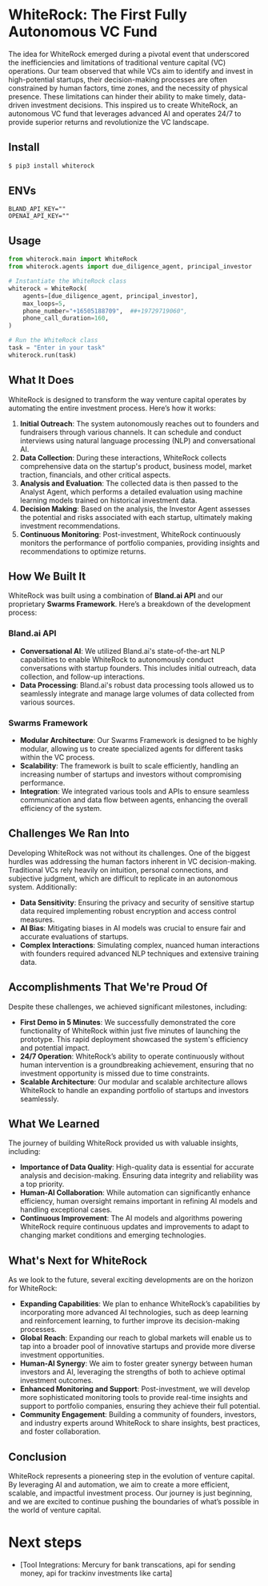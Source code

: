 # WhiteRock: The First Fully Autonomous VC Fund



The idea for WhiteRock emerged during a pivotal event that underscored the inefficiencies and limitations of traditional venture capital (VC) operations. Our team observed that while VCs aim to identify and invest in high-potential startups, their decision-making processes are often constrained by human factors, time zones, and the necessity of physical presence. These limitations can hinder their ability to make timely, data-driven investment decisions. This inspired us to create WhiteRock, an autonomous VC fund that leverages advanced AI and operates 24/7 to provide superior returns and revolutionize the VC landscape.


## Install

```bash
$ pip3 install whiterock
```

## ENVs
```
BLAND_API_KEY=""
OPENAI_API_KEY=""
```

## Usage
```python
from whiterock.main import WhiteRock
from whiterock.agents import due_diligence_agent, principal_investor

# Instantiate the WhiteRock class
whiterock = WhiteRock(
    agents=[due_diligence_agent, principal_investor],
    max_loops=5,
    phone_number="+16505188709",  ##+19729719060",
    phone_call_duration=160,
)

# Run the WhiteRock class
task = "Enter in your task"
whiterock.run(task)
```

## What It Does

WhiteRock is designed to transform the way venture capital operates by automating the entire investment process. Here’s how it works:

1. **Initial Outreach**: The system autonomously reaches out to founders and fundraisers through various channels. It can schedule and conduct interviews using natural language processing (NLP) and conversational AI.
2. **Data Collection**: During these interactions, WhiteRock collects comprehensive data on the startup's product, business model, market traction, financials, and other critical aspects.
3. **Analysis and Evaluation**: The collected data is then passed to the Analyst Agent, which performs a detailed evaluation using machine learning models trained on historical investment data.
4. **Decision Making**: Based on the analysis, the Investor Agent assesses the potential and risks associated with each startup, ultimately making investment recommendations.
5. **Continuous Monitoring**: Post-investment, WhiteRock continuously monitors the performance of portfolio companies, providing insights and recommendations to optimize returns.

## How We Built It

WhiteRock was built using a combination of **Bland.ai API** and our proprietary **Swarms Framework**. Here’s a breakdown of the development process:

### Bland.ai API

- **Conversational AI**: We utilized Bland.ai's state-of-the-art NLP capabilities to enable WhiteRock to autonomously conduct conversations with startup founders. This includes initial outreach, data collection, and follow-up interactions.
- **Data Processing**: Bland.ai's robust data processing tools allowed us to seamlessly integrate and manage large volumes of data collected from various sources.

### Swarms Framework

- **Modular Architecture**: Our Swarms Framework is designed to be highly modular, allowing us to create specialized agents for different tasks within the VC process.
- **Scalability**: The framework is built to scale efficiently, handling an increasing number of startups and investors without compromising performance.
- **Integration**: We integrated various tools and APIs to ensure seamless communication and data flow between agents, enhancing the overall efficiency of the system.

## Challenges We Ran Into

Developing WhiteRock was not without its challenges. One of the biggest hurdles was addressing the human factors inherent in VC decision-making. Traditional VCs rely heavily on intuition, personal connections, and subjective judgment, which are difficult to replicate in an autonomous system. Additionally:

- **Data Sensitivity**: Ensuring the privacy and security of sensitive startup data required implementing robust encryption and access control measures.
- **AI Bias**: Mitigating biases in AI models was crucial to ensure fair and accurate evaluations of startups.
- **Complex Interactions**: Simulating complex, nuanced human interactions with founders required advanced NLP techniques and extensive training data.

## Accomplishments That We're Proud Of

Despite these challenges, we achieved significant milestones, including:

- **First Demo in 5 Minutes**: We successfully demonstrated the core functionality of WhiteRock within just five minutes of launching the prototype. This rapid deployment showcased the system's efficiency and potential impact.
- **24/7 Operation**: WhiteRock’s ability to operate continuously without human intervention is a groundbreaking achievement, ensuring that no investment opportunity is missed due to time constraints.
- **Scalable Architecture**: Our modular and scalable architecture allows WhiteRock to handle an expanding portfolio of startups and investors seamlessly.

## What We Learned

The journey of building WhiteRock provided us with valuable insights, including:

- **Importance of Data Quality**: High-quality data is essential for accurate analysis and decision-making. Ensuring data integrity and reliability was a top priority.
- **Human-AI Collaboration**: While automation can significantly enhance efficiency, human oversight remains important in refining AI models and handling exceptional cases.
- **Continuous Improvement**: The AI models and algorithms powering WhiteRock require continuous updates and improvements to adapt to changing market conditions and emerging technologies.

## What's Next for WhiteRock

As we look to the future, several exciting developments are on the horizon for WhiteRock:

- **Expanding Capabilities**: We plan to enhance WhiteRock’s capabilities by incorporating more advanced AI technologies, such as deep learning and reinforcement learning, to further improve its decision-making processes.
- **Global Reach**: Expanding our reach to global markets will enable us to tap into a broader pool of innovative startups and provide more diverse investment opportunities.
- **Human-AI Synergy**: We aim to foster greater synergy between human investors and AI, leveraging the strengths of both to achieve optimal investment outcomes.
- **Enhanced Monitoring and Support**: Post-investment, we will develop more sophisticated monitoring tools to provide real-time insights and support to portfolio companies, ensuring they achieve their full potential.
- **Community Engagement**: Building a community of founders, investors, and industry experts around WhiteRock to share insights, best practices, and foster collaboration.

## Conclusion

WhiteRock represents a pioneering step in the evolution of venture capital. By leveraging AI and automation, we aim to create a more efficient, scalable, and impactful investment process. Our journey is just beginning, and we are excited to continue pushing the boundaries of what’s possible in the world of venture capital.

# Next steps
- [Tool Integrations: Mercury for bank transcations, api for sending money, api for trackinv investments like carta]
